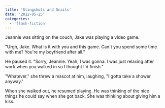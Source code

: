 ```yaml
---
title: 'Slingshots and Snails'
date: '2012-05-25'
categories:
  - 'flash-fiction'
---
```


Jeannie was sitting on the couch, Jake was playing a video game.

<!-- truncate -->

"Urgh, Jake. What is it with you and this game. Can't you spend some time with
me? You're my boyfriend after all."

He paused it. "Sorry, Jeannie. Yeah, I was gonna. I was just relaxing after work
when you walked in so I thought I'd finish."

"Whatever," she threw a mascot at him, laughing, "I gotta take a shower anyway."

When she walked out, he resumed playing. He was thinking of the nice things he
could say when she got back. She was thinking about giving him a kiss.
